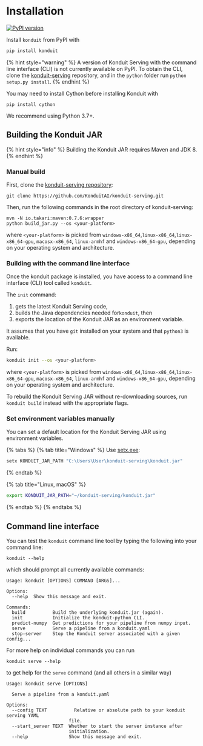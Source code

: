 # Installation

[![PyPI version](https://badge.fury.io/py/konduit.svg)](https://badge.fury.io/py/konduit)

Install `konduit` from PyPI with 

```bash
pip install konduit
```

{% hint style="warning" %}
A version of Konduit Serving with the command line interface \(CLI\) is not currently available on PyPI. To obtain the CLI, clone the [konduit-serving](https://github.com/KonduitAI/konduit-serving) repository, and in the `python` folder run `python setup.py install`. 
{% endhint %}

You may need to install Cython before installing Konduit with 

```text
pip install cython 
```

We recommend using Python 3.7+.

## Building the Konduit JAR 

{% hint style="info" %}
Building the Konduit JAR requires Maven and JDK 8. 
{% endhint %}

### Manual build 

First, clone the [konduit-serving repository](https://github.com/KonduitAI/konduit-serving): 

```text
git clone https://github.com/KonduitAI/konduit-serving.git
```

Then, run the following commands in the root directory of konduit-serving: 

```text
mvn -N io.takari:maven:0.7.6:wrapper
python build_jar.py --os <your-platform>
```

where `<your-platform>` is picked from `windows-x86_64`,`linux-x86_64`,`linux-x86_64-gpu`, `macosx-x86_64`, `linux-armhf` and `windows-x86_64-gpu`, depending on your operating system and architecture. 

### Building with the command line interface

Once the konduit package is installed, you have access to a command line interface \(CLI\) tool called `konduit`. 

The `init` command:

1. gets the latest Konduit Serving code, 
2. builds the Java dependencies needed for`konduit`, then 
3. exports the location of the Konduit JAR as an environment variable. 

It assumes that you have `git` installed on your system and that `python3` is available. 

Run:

```bash
konduit init --os <your-platform>
```

where `<your-platform>` is picked from `windows-x86_64`,`linux-x86_64`,`linux-x86_64-gpu`, `macosx-x86_64`, `linux-armhf` and `windows-x86_64-gpu`, depending on your operating system and architecture. 

To rebuild the Konduit Serving JAR without re-downloading sources, run `konduit build` instead with the appropriate flags. 

### Set environment variables manually

You can set a default location for the Konduit Serving JAR using environment variables. 

{% tabs %}
{% tab title="Windows" %}
Use [setx.exe](https://docs.microsoft.com/en-us/windows-server/administration/windows-commands/setx): 

```bash
setx KONDUIT_JAR_PATH "C:\Users\User\konduit-serving\konduit.jar"
```
{% endtab %}

{% tab title="Linux, macOS" %}
```bash
export KONDUIT_JAR_PATH="~/konduit-serving/konduit.jar"
```
{% endtab %}
{% endtabs %}

## Command line interface

You can test the `konduit` command line tool by typing the following into your command line:

```text
konduit --help
```

which should prompt all currently available commands:

```text
Usage: konduit [OPTIONS] COMMAND [ARGS]...

Options:
  --help  Show this message and exit.

Commands:
  build          Build the underlying konduit.jar (again).
  init           Initialize the konduit-python CLI.
  predict-numpy  Get predictions for your pipeline from numpy input.
  serve          Serve a pipeline from a konduit.yaml
  stop-server    Stop the Konduit server associated with a given config...
```

For more help on individual commands you can run

```text
konduit serve --help
```

to get help for the `serve` command \(and all others in a similar way\)

```text
Usage: konduit serve [OPTIONS]

  Serve a pipeline from a konduit.yaml

Options:
  --config TEXT          Relative or absolute path to your konduit serving YAML
                       file.
  --start_server TEXT  Whether to start the server instance after 
                       initialization.
  --help               Show this message and exit.
```







